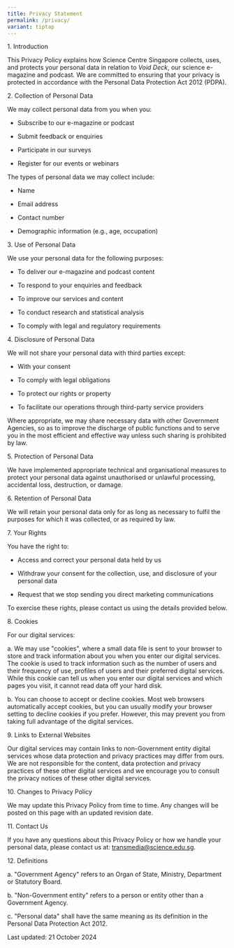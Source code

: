 ```yaml
---
title: Privacy Statement
permalink: /privacy/
variant: tiptap
---
```

<p>1. Introduction</p>
<p>This Privacy Policy explains how Science Centre Singapore collects, uses,
and protects your personal data in relation to<em> Void Deck</em>, our
science e-magazine and podcast. We are committed to ensuring that your
privacy is protected in accordance with the Personal Data Protection Act
2012 (PDPA).</p>
<p>2. Collection of Personal Data</p>
<p>We may collect personal data from you when you:</p>
<ul data-tight="true" class="tight">
<li>
<p>Subscribe to our e-magazine or podcast</p>
</li>
<li>
<p>Submit feedback or enquiries</p>
</li>
<li>
<p>Participate in our surveys</p>
</li>
<li>
<p>Register for our events or webinars</p>
</li>
</ul>
<p>The types of personal data we may collect include:</p>
<ul data-tight="true" class="tight">
<li>
<p>Name</p>
</li>
<li>
<p>Email address</p>
</li>
<li>
<p>Contact number</p>
</li>
<li>
<p>Demographic information (e.g., age, occupation)</p>
</li>
</ul>
<p>3. Use of Personal Data</p>
<p>We use your personal data for the following purposes:</p>
<ul data-tight="true" class="tight">
<li>
<p>To deliver our e-magazine and podcast content</p>
</li>
<li>
<p>To respond to your enquiries and feedback</p>
</li>
<li>
<p>To improve our services and content</p>
</li>
<li>
<p>To conduct research and statistical analysis</p>
</li>
<li>
<p>To comply with legal and regulatory requirements</p>
</li>
</ul>
<p>4. Disclosure of Personal Data</p>
<p>We will not share your personal data with third parties except:</p>
<ul data-tight="true" class="tight">
<li>
<p>With your consent</p>
</li>
<li>
<p>To comply with legal obligations</p>
</li>
<li>
<p>To protect our rights or property</p>
</li>
<li>
<p>To facilitate our operations through third-party service providers</p>
</li>
</ul>
<p>Where appropriate, we may share necessary data with other Government Agencies,
so as to improve the discharge of public functions and to serve you in
the most efficient and effective way unless such sharing is prohibited
by law.</p>
<p>5. Protection of Personal Data</p>
<p>We have implemented appropriate technical and organisational measures
to protect your personal data against unauthorised or unlawful processing,
accidental loss, destruction, or damage.</p>
<p>6. Retention of Personal Data</p>
<p>We will retain your personal data only for as long as necessary to fulfil
the purposes for which it was collected, or as required by law.</p>
<p>7. Your Rights</p>
<p>You have the right to:</p>
<ul data-tight="true" class="tight">
<li>
<p>Access and correct your personal data held by us</p>
</li>
<li>
<p>Withdraw your consent for the collection, use, and disclosure of your
personal data</p>
</li>
<li>
<p>Request that we stop sending you direct marketing communications</p>
</li>
</ul>
<p>To exercise these rights, please contact us using the details provided
below.</p>
<p>8. Cookies</p>
<p>For our digital services:</p>
<p>a. We may use "cookies", where a small data file is sent to your browser
to store and track information about you when you enter our digital services.
The cookie is used to track information such as the number of users and
their frequency of use, profiles of users and their preferred digital services.
While this cookie can tell us when you enter our digital services and which
pages you visit, it cannot read data off your hard disk.</p>
<p>b. You can choose to accept or decline cookies. Most web browsers automatically
accept cookies, but you can usually modify your browser setting to decline
cookies if you prefer. However, this may prevent you from taking full advantage
of the digital services.</p>
<p>9. Links to External Websites</p>
<p>Our digital services may contain links to non-Government entity digital
services whose data protection and privacy practices may differ from ours.
We are not responsible for the content, data protection and privacy practices
of these other digital services and we encourage you to consult the privacy
notices of these other digital services.</p>
<p>10. Changes to Privacy Policy</p>
<p>We may update this Privacy Policy from time to time. Any changes will
be posted on this page with an updated revision date.</p>
<p>11. Contact Us</p>
<p>If you have any questions about this Privacy Policy or how we handle your
personal data, please contact us at: <a href="mailto:transmedia@science.edu.sg" rel="noopener noreferrer nofollow" target="_blank">transmedia@science.edu.sg</a>.</p>
<p>12. Definitions</p>
<p>a. "Government Agency" refers to an Organ of State, Ministry, Department
or Statutory Board.</p>
<p>b. "Non-Government entity" refers to a person or entity other than a Government
Agency.</p>
<p>c. "Personal data" shall have the same meaning as its definition in the
Personal Data Protection Act 2012.</p>
<p>Last updated: 21 October 2024</p>
